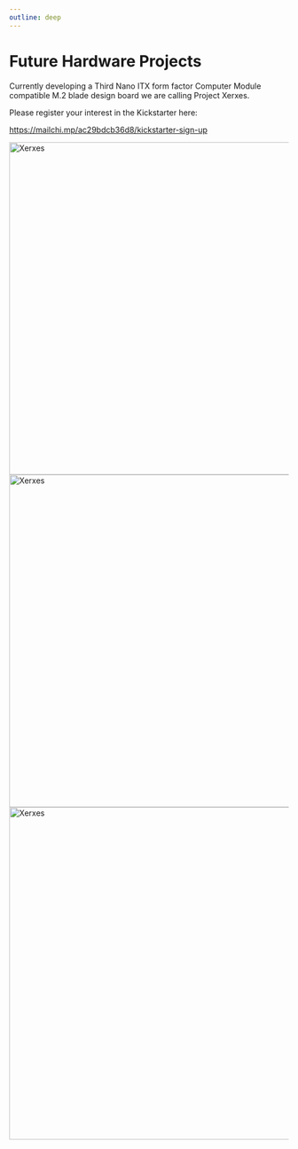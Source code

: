 ```yaml
---
outline: deep
---
```


# Future Hardware Projects

Currently developing a Third Nano ITX form factor Computer Module compatible M.2 blade design board we are calling Project Xerxes. 

Please register your interest in the Kickstarter here:

https://mailchi.mp/ac29bdcb36d8/kickstarter-sign-up

<img src="/xerxes/Bottom.png" alt="Xerxes" width="600" />
<img src="/xerxes/Front.png" alt="Xerxes" width="600" />
<img src="/xerxes/IsometricTop2.png" alt="Xerxes" width="600" />
